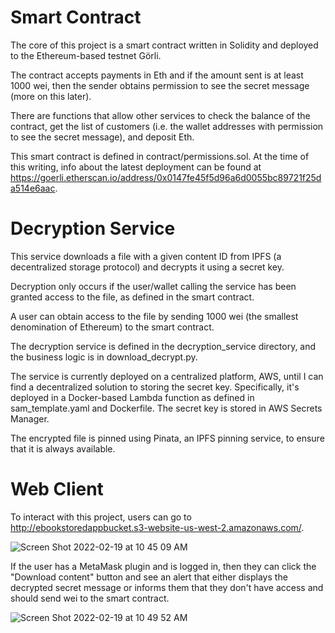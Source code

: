 # Smart Contract

The core of this project is a smart contract written in Solidity and deployed to the Ethereum-based testnet Görli.

The contract accepts payments in Eth and if the amount sent is at least 1000 wei, then the sender obtains permission to see the secret message (more on this later). 

There are functions that allow other services to check the balance of the contract, get the list of customers (i.e. the wallet addresses with permission to see the secret message), and deposit Eth.

This smart contract is defined in contract/permissions.sol. At the time of this writing, info about the latest deployment can be found at https://goerli.etherscan.io/address/0x0147fe45f5d96a6d0055bc89721f25da514e6aac.

# Decryption Service

This service downloads a file with a given content ID from IPFS (a decentralized storage protocol) and decrypts it using a secret key. 

Decryption only occurs if the user/wallet calling the service has been granted access to the file, as defined in the smart contract.

A user can obtain access to the file by sending 1000 wei (the smallest denomination of Ethereum) to the smart contract.

The decryption service is defined in the decryption_service directory, and the business logic is in download_decrypt.py. 

The service is currently deployed on a centralized platform, AWS, until I can find a decentralized solution to storing the secret key. Specifically, it's deployed in a Docker-based Lambda function as defined in sam_template.yaml and Dockerfile. The secret key is stored in AWS Secrets Manager. 

The encrypted file is pinned using Pinata, an IPFS pinning service, to ensure that it is always available.

# Web Client

To interact with this project, users can go to http://ebookstoredappbucket.s3-website-us-west-2.amazonaws.com/. 

![Screen Shot 2022-02-19 at 10 45 09 AM](https://user-images.githubusercontent.com/14855088/154814611-c75c2f07-d067-46f2-818f-3539e7e139cf.png)

If the user has a MetaMask plugin and is logged in, then they can click the "Download content" button and see an alert that either displays the decrypted secret message or informs them that they don't have access and should send wei to the smart contract.

![Screen Shot 2022-02-19 at 10 49 52 AM](https://user-images.githubusercontent.com/14855088/154814752-2b160747-7f65-492e-af4b-02672f66667b.png)



